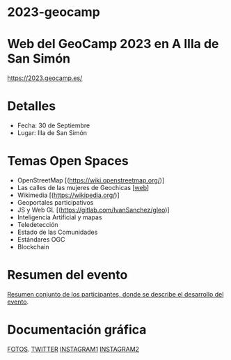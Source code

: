 2023-geocamp
============

# Web del GeoCamp 2023 en A Illa de San Simón

https://2023.geocamp.es/

# Detalles

* Fecha: 30 de Septiembre
* Lugar: Illa de San Simón

# Temas Open Spaces

* OpenStreetMap [(https://wiki.openstreetmap.org/)]
* Las calles de las mujeres de Geochicas [[web](https://geochicasosm.github.io/lascallesdelasmujeres/)]
* Wikimedia [(https://wikipedia.org/)]
* Geoportales participativos
* JS y Web GL [(https://gitlab.com/IvanSanchez/gleo)]
* Inteligencia Artificial y mapas
* Teledetección
* Estado de las Comunidades
* Estándares OGC
* Blockchain

# Resumen del evento

[Resumen conjunto de los participantes, donde se describe el desarrollo del evento](https://2023.geocamp.es/resumen.html).

# Documentación gráfica

[FOTOS](https://media.jorgesanz.net/gallery/2023/09/geocamp-2023.html).
[TWITTER](https://twitter.com/geocampes)
[INSTAGRAM1](https://www.instagram.com/p/CxX3SqFshWn/)
[INSTAGRAM2](https://www.instagram.com/reel/Cx3NN3YI39p/?igshid=NmQ4MjZlMjE5YQ%3D%3D)
